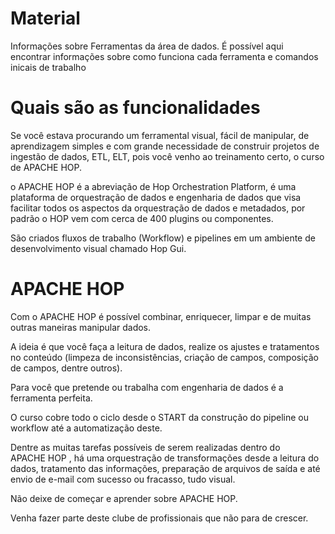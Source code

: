 # Material
Informações sobre Ferramentas da área de dados. 
É possível aqui encontrar informações sobre como funciona cada ferramenta e comandos inicais de trabalho

# Quais são as funcionalidades
Se você estava procurando um ferramental visual, fácil de manipular, de aprendizagem simples e com grande necessidade de construir projetos de ingestão de dados, ETL, ELT, pois você venho ao treinamento certo, o curso de APACHE HOP.

o APACHE HOP é a abreviação de Hop Orchestration Platform, é uma plataforma de orquestração de dados e engenharia de dados que visa facilitar todos os aspectos da orquestração de dados e metadados, por padrão o HOP vem com cerca de 400 plugins ou componentes.

São criados fluxos de trabalho (Workflow) e pipelines em um ambiente de desenvolvimento visual chamado Hop Gui.

# APACHE HOP

Com o APACHE HOP é possível combinar, enriquecer, limpar e de muitas outras maneiras manipular dados.

A ideia é que você faça a leitura de dados, realize os ajustes e tratamentos no conteúdo (limpeza de inconsistências, criação de campos, composição de campos, dentre outros).

Para você que pretende ou trabalha com engenharia de dados é a ferramenta perfeita.

O curso cobre todo o ciclo desde o START da construção do pipeline ou workflow até a automatização deste.

Dentre as muitas tarefas possíveis de serem realizadas dentro do APACHE HOP , há uma orquestração de transformações desde a leitura do dados, tratamento das informações, preparação de arquivos de saída e até envio de e-mail com sucesso ou fracasso, tudo visual.

Não deixe de começar e aprender sobre APACHE HOP.

Venha fazer parte deste clube de profissionais que não para de crescer.
